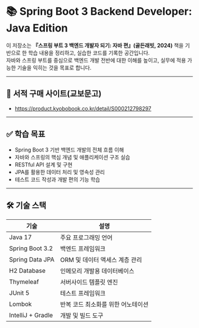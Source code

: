 # 📚 Spring Boot 3 Backend Developer: Java Edition

이 저장소는 **『스프링 부트 3 백엔드 개발자 되기: 자바 편』(골든래빗, 2024)** 책을 기반으로 한 학습 내용을 정리하고, 실습한 코드를 기록한 공간입니다.  
자바와 스프링 부트를 중심으로 백엔드 개발 전반에 대한 이해를 높이고, 실무에 적용 가능한 기술을 익히는 것을 목표로 합니다.

---

## 📘 서적 구매 사이트(교보문고)
- https://product.kyobobook.co.kr/detail/S000212798297

---

## ✅ 학습 목표

- Spring Boot 3 기반 백엔드 개발의 전체 흐름 이해  
- 자바와 스프링의 핵심 개념 및 애플리케이션 구조 실습  
- RESTful API 설계 및 구현  
- JPA를 활용한 데이터 처리 및 영속성 관리  
- 테스트 코드 작성과 개발 편의 기능 학습   

---

## 🛠️ 기술 스택

| 기술             | 설명                                 |
|------------------|--------------------------------------|
| Java 17          | 주요 프로그래밍 언어                 |
| Spring Boot 3.2  | 백엔드 프레임워크                   |
| Spring Data JPA  | ORM 및 데이터 액세스 계층 관리      |
| H2 Database      | 인메모리 개발용 데이터베이스        |
| Thymeleaf        | 서버사이드 템플릿 엔진               |
| JUnit 5          | 테스트 프레임워크                    |
| Lombok           | 반복 코드 최소화를 위한 어노테이션   |
| IntelliJ + Gradle| 개발 및 빌드 도구                    |


